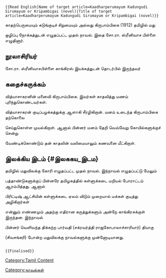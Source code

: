 ```{=mediawiki}
{{Read English|Name of target article=Kaadharperumayum Kadungudi Sirumayum or Kripambigai (novel)|Title of target article=Kaadharperumayum Kadungudi Sirumayum or Kripambigai (novel)}}
```
காதற்பெருமையும் கடுங்குடிச் சிறுமையும் அல்லது கிருபாம்பிகை (1912) தமிழில் மது
ஒழிப்பு நோக்கத்துடன் எழுதப்பட்ட முதல் நாவல். இதை சோ.ரா. ஸ்ரீனிவாச பிள்ளை எழுதினார்.

## நூலாசிரியர்

சோ.ரா. ஸ்ரீனிவாசபிள்ளை காங்கிரஸ் இயக்கத்துடன் தொடர்பில் இருந்தவர்

## கதைச்சுருக்கம்

வித்யாசாகரனின் மனைவி கிருபாம்பிகை. இவர்கள் காதலித்து மணம் புரிந்துகொண்டவர்கள்.
வித்யாசாகரன் குடிப்பழக்கத்துக்கு ஆளாகி சீரழிகிறான். மனம் உடைந்த கிருபாம்பிகை தற்கொலை
செய்துகொள்ள முயல்கிறாள். ஆனால் பின்னர் மனம் தேறி வெவ்வேறு கோயில்களுக்குச் சென்று
வேண்டிக்கொண்டும் தன் காதலின் வலிமையாலும் கணவனை மீட்கிறாள்.

## இலக்கிய இடம் {#இலககய_இடம}

தமிழில் மதுவிலக்கு கோரி எழுதப்பட்ட முதல் நாவல். இந்நாவல் எழுதப்பட்டு மேலும்
பத்தாண்டுகளுக்குப் பின்னரே தமிழகத்தில் கள்ளுக்கடை மறியல் போராட்டம் ஆரம்பித்தது. ஆனால்
பிரிட்டிஷ் ஆட்சியின் கள்ளுக்கடை ஏலம் விடும் முறையால் மக்கள் குடித்து அழிகிறார்கள்
என்னும் எண்ணமும் அதற்கு எதிரான கருத்துக்களும் அன்றே காங்கிரசுக்குள் இருந்தன. இந்நாவல்
பின்னர் வெளிவந்த திக்கற்ற பார்வதி (சக்ரவர்த்தி ராஜகோபாலாச்சாரியார்) தியாகு
(சிவசங்கரி) போன்ற மதுவிலக்கு நாவல்களுக்கு முன்னோடியானது.

```{=mediawiki}
{{Finalised}}
```
[Category:Tamil Content](Category:Tamil_Content "wikilink")
[Category:நாவல்கள்](Category:நாவல்கள் "wikilink")
